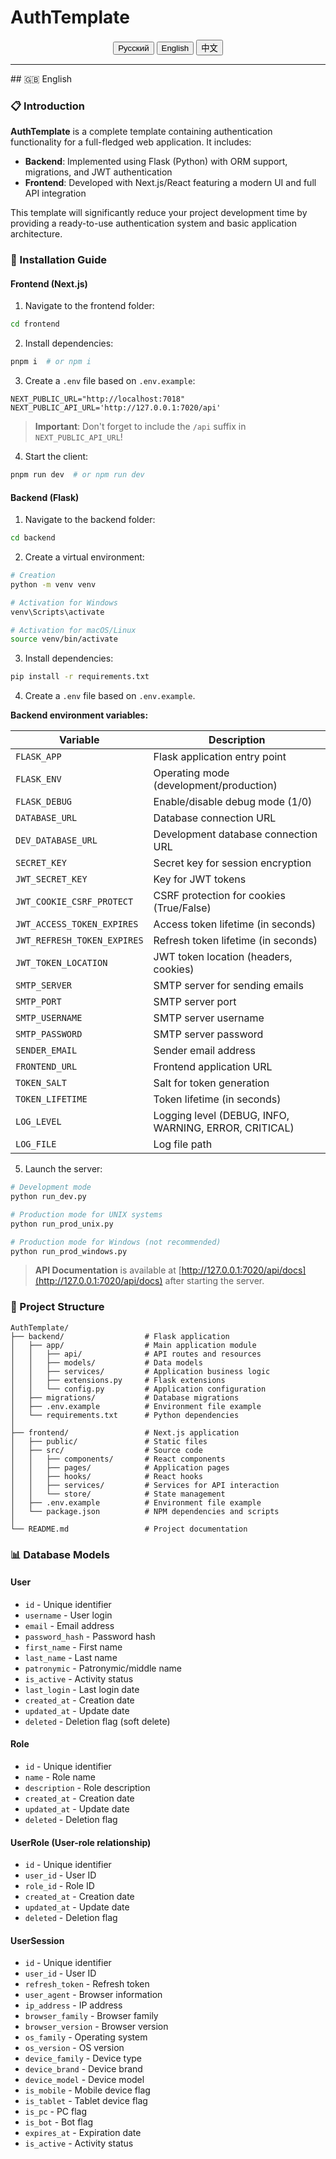 # AuthTemplate

<div align="center">
  <div>
    <button onclick="showLanguage('ru')">Русский</button>
    <button onclick="showLanguage('en')">English</button>
    <button onclick="showLanguage('zh')">中文</button>
  </div>
</div>

<script>
  function showLanguage(lang) {
    document.querySelectorAll('.language-section').forEach(section => {
      section.style.display = section.id === lang ? 'block' : 'none';
    });
  }
  document.addEventListener('DOMContentLoaded', () => showLanguage('en'));
</script>

---

<div id="ru" class="language-section" style="display: none;">
## 🇷🇺 Русский

### 📋 Введение

**AuthTemplate** — это полноценный шаблон, содержащий функционал авторизации для полноценного веб-приложения. Включает в себя:

- **Backend**: Реализован на Flask (Python) с поддержкой ORM, миграций и JWT-авторизации
- **Frontend**: Разработан на Next.js/React с современным UI и полной интеграцией с API

Данный шаблон значительно сократит время разработки вашего проекта, предоставляя готовую систему авторизации и базовую архитектуру приложения.

### 🚀 Инструкция по установке

#### Frontend (Next.js)

1. Перейдите в папку frontend:

```bash
cd frontend
```

2. Установите зависимости:

```bash
pnpm i  # или npm i
```

3. Создайте файл `.env` по примеру `.env.example`:

```
NEXT_PUBLIC_URL="http://localhost:7018"
NEXT_PUBLIC_API_URL='http://127.0.0.1:7020/api'
```

> **Важно**: Не забудьте указать приписку `/api` в `NEXT_PUBLIC_API_URL`!

4. Запустите клиент:

```bash
pnpm run dev  # или npm run dev
```

#### Backend (Flask)

1. Перейдите в папку backend:

```bash
cd backend
```

2. Создайте виртуальное окружение:

```bash
# Создание
python -m venv venv

# Активация для Windows
venv\Scripts\activate

# Активация для macOS/Linux
source venv/bin/activate
```

3. Установите зависимости:

```bash
pip install -r requirements.txt
```

4. Создайте файл `.env` по примеру `.env.example`.

**Переменные окружения backend:**

| Переменная                  | Описание                                                    |
| --------------------------- | ----------------------------------------------------------- |
| `FLASK_APP`                 | Точка входа в приложение Flask                              |
| `FLASK_ENV`                 | Режим работы (development/production)                       |
| `FLASK_DEBUG`               | Включение/отключение режима отладки (1/0)                   |
| `DATABASE_URL`              | URL для подключения к базе данных                           |
| `DEV_DATABASE_URL`          | URL для подключения к базе данных в режиме разработки       |
| `SECRET_KEY`                | Секретный ключ для шифрования сессий                        |
| `JWT_SECRET_KEY`            | Ключ для JWT токенов                                        |
| `JWT_COOKIE_CSRF_PROTECT`   | Защита от CSRF в cookie (True/False)                        |
| `JWT_ACCESS_TOKEN_EXPIRES`  | Время жизни access токена (в секундах)                      |
| `JWT_REFRESH_TOKEN_EXPIRES` | Время жизни refresh токена (в секундах)                     |
| `JWT_TOKEN_LOCATION`        | Местоположение JWT токенов (headers, cookies)               |
| `SMTP_SERVER`               | SMTP сервер для отправки почты                              |
| `SMTP_PORT`                 | Порт SMTP сервера                                           |
| `SMTP_USERNAME`             | Имя пользователя для SMTP сервера                           |
| `SMTP_PASSWORD`             | Пароль для SMTP сервера                                     |
| `SENDER_EMAIL`              | Email отправителя                                           |
| `FRONTEND_URL`              | URL фронтенд приложения                                     |
| `TOKEN_SALT`                | Соль для генерации токенов                                  |
| `TOKEN_LIFETIME`            | Время жизни токена (в секундах)                             |
| `LOG_LEVEL`                 | Уровень логирования (DEBUG, INFO, WARNING, ERROR, CRITICAL) |
| `LOG_FILE`                  | Путь к файлу логов                                          |

5. Запустите сервер:

```bash
# Режим разработки
python run_dev.py

# Режим продакшена для UNIX-систем
python run_prod_unix.py

# Режим продакшена для Windows (не рекомендуется)
python run_prod_windows.py
```

> **Документация API** доступна по адресу [http://127.0.0.1:7020/api/docs](http://127.0.0.1:7020/api/docs) после запуска сервера.

### 📂 Структура проекта

```
AuthTemplate/
├── backend/                  # Flask приложение
│   ├── app/                  # Основной модуль приложения
│   │   ├── api/              # API маршруты и ресурсы
│   │   ├── models/           # Модели данных
│   │   ├── services/         # Бизнес-логика приложения
│   │   ├── extensions.py     # Расширения Flask
│   │   └── config.py         # Конфигурация приложения
│   ├── migrations/           # Миграции базы данных
│   ├── .env.example          # Пример файла окружения
│   └── requirements.txt      # Зависимости Python
│
├── frontend/                 # Next.js приложение
│   ├── public/               # Статические файлы
│   ├── src/                  # Исходный код
│   │   ├── components/       # React компоненты
│   │   ├── pages/            # Страницы приложения
│   │   ├── hooks/            # React хуки
│   │   ├── services/         # Сервисы для работы с API
│   │   └── store/            # Управление состоянием
│   ├── .env.example          # Пример файла окружения
│   └── package.json          # Зависимости и скрипты NPM
│
└── README.md                 # Документация проекта
```

### 📊 Модели базы данных

#### User (Пользователь)

- `id` - Уникальный идентификатор
- `username` - Логин пользователя
- `email` - Электронная почта
- `password_hash` - Хеш пароля
- `first_name` - Имя
- `last_name` - Фамилия
- `patronymic` - Отчество
- `is_active` - Статус активности
- `last_login` - Дата последнего входа
- `created_at` - Дата создания
- `updated_at` - Дата обновления
- `deleted` - Признак удаления (soft delete)

#### Role (Роль)

- `id` - Уникальный идентификатор
- `name` - Название роли
- `description` - Описание роли
- `created_at` - Дата создания
- `updated_at` - Дата обновления
- `deleted` - Признак удаления

#### UserRole (Связь пользователя и роли)

- `id` - Уникальный идентификатор
- `user_id` - ID пользователя
- `role_id` - ID роли
- `created_at` - Дата создания
- `updated_at` - Дата обновления
- `deleted` - Признак удаления

#### UserSession (Сессия пользователя)

- `id` - Уникальный идентификатор
- `user_id` - ID пользователя
- `refresh_token` - Токен обновления
- `user_agent` - Информация о браузере
- `ip_address` - IP адрес
- `browser_family` - Семейство браузера
- `browser_version` - Версия браузера
- `os_family` - Операционная система
- `os_version` - Версия операционной системы
- `device_family` - Тип устройства
- `device_brand` - Бренд устройства
- `device_model` - Модель устройства
- `is_mobile` - Признак мобильного устройства
- `is_tablet` - Признак планшета
- `is_pc` - Признак ПК
- `is_bot` - Признак бота
- `expires_at` - Дата истечения
- `is_active` - Статус активности
</div>

<div id="en" class="language-section" style="display: block;">
## 🇬🇧 English

### 📋 Introduction

**AuthTemplate** is a complete template containing authentication functionality for a full-fledged web application. It includes:

- **Backend**: Implemented using Flask (Python) with ORM support, migrations, and JWT authentication
- **Frontend**: Developed with Next.js/React featuring a modern UI and full API integration

This template will significantly reduce your project development time by providing a ready-to-use authentication system and basic application architecture.

### 🚀 Installation Guide

#### Frontend (Next.js)

1. Navigate to the frontend folder:

```bash
cd frontend
```

2. Install dependencies:

```bash
pnpm i  # or npm i
```

3. Create a `.env` file based on `.env.example`:

```
NEXT_PUBLIC_URL="http://localhost:7018"
NEXT_PUBLIC_API_URL='http://127.0.0.1:7020/api'
```

> **Important**: Don't forget to include the `/api` suffix in `NEXT_PUBLIC_API_URL`!

4. Start the client:

```bash
pnpm run dev  # or npm run dev
```

#### Backend (Flask)

1. Navigate to the backend folder:

```bash
cd backend
```

2. Create a virtual environment:

```bash
# Creation
python -m venv venv

# Activation for Windows
venv\Scripts\activate

# Activation for macOS/Linux
source venv/bin/activate
```

3. Install dependencies:

```bash
pip install -r requirements.txt
```

4. Create a `.env` file based on `.env.example`.

**Backend environment variables:**

| Variable                    | Description                                           |
| --------------------------- | ----------------------------------------------------- |
| `FLASK_APP`                 | Flask application entry point                         |
| `FLASK_ENV`                 | Operating mode (development/production)               |
| `FLASK_DEBUG`               | Enable/disable debug mode (1/0)                       |
| `DATABASE_URL`              | Database connection URL                               |
| `DEV_DATABASE_URL`          | Development database connection URL                   |
| `SECRET_KEY`                | Secret key for session encryption                     |
| `JWT_SECRET_KEY`            | Key for JWT tokens                                    |
| `JWT_COOKIE_CSRF_PROTECT`   | CSRF protection for cookies (True/False)              |
| `JWT_ACCESS_TOKEN_EXPIRES`  | Access token lifetime (in seconds)                    |
| `JWT_REFRESH_TOKEN_EXPIRES` | Refresh token lifetime (in seconds)                   |
| `JWT_TOKEN_LOCATION`        | JWT token location (headers, cookies)                 |
| `SMTP_SERVER`               | SMTP server for sending emails                        |
| `SMTP_PORT`                 | SMTP server port                                      |
| `SMTP_USERNAME`             | SMTP server username                                  |
| `SMTP_PASSWORD`             | SMTP server password                                  |
| `SENDER_EMAIL`              | Sender email address                                  |
| `FRONTEND_URL`              | Frontend application URL                              |
| `TOKEN_SALT`                | Salt for token generation                             |
| `TOKEN_LIFETIME`            | Token lifetime (in seconds)                           |
| `LOG_LEVEL`                 | Logging level (DEBUG, INFO, WARNING, ERROR, CRITICAL) |
| `LOG_FILE`                  | Log file path                                         |

5. Launch the server:

```bash
# Development mode
python run_dev.py

# Production mode for UNIX systems
python run_prod_unix.py

# Production mode for Windows (not recommended)
python run_prod_windows.py
```

> **API Documentation** is available at [http://127.0.0.1:7020/api/docs](http://127.0.0.1:7020/api/docs) after starting the server.

### 📂 Project Structure

```
AuthTemplate/
├── backend/                  # Flask application
│   ├── app/                  # Main application module
│   │   ├── api/              # API routes and resources
│   │   ├── models/           # Data models
│   │   ├── services/         # Application business logic
│   │   ├── extensions.py     # Flask extensions
│   │   └── config.py         # Application configuration
│   ├── migrations/           # Database migrations
│   ├── .env.example          # Environment file example
│   └── requirements.txt      # Python dependencies
│
├── frontend/                 # Next.js application
│   ├── public/               # Static files
│   ├── src/                  # Source code
│   │   ├── components/       # React components
│   │   ├── pages/            # Application pages
│   │   ├── hooks/            # React hooks
│   │   ├── services/         # Services for API interaction
│   │   └── store/            # State management
│   ├── .env.example          # Environment file example
│   └── package.json          # NPM dependencies and scripts
│
└── README.md                 # Project documentation
```

### 📊 Database Models

#### User

- `id` - Unique identifier
- `username` - User login
- `email` - Email address
- `password_hash` - Password hash
- `first_name` - First name
- `last_name` - Last name
- `patronymic` - Patronymic/middle name
- `is_active` - Activity status
- `last_login` - Last login date
- `created_at` - Creation date
- `updated_at` - Update date
- `deleted` - Deletion flag (soft delete)

#### Role

- `id` - Unique identifier
- `name` - Role name
- `description` - Role description
- `created_at` - Creation date
- `updated_at` - Update date
- `deleted` - Deletion flag

#### UserRole (User-role relationship)

- `id` - Unique identifier
- `user_id` - User ID
- `role_id` - Role ID
- `created_at` - Creation date
- `updated_at` - Update date
- `deleted` - Deletion flag

#### UserSession

- `id` - Unique identifier
- `user_id` - User ID
- `refresh_token` - Refresh token
- `user_agent` - Browser information
- `ip_address` - IP address
- `browser_family` - Browser family
- `browser_version` - Browser version
- `os_family` - Operating system
- `os_version` - OS version
- `device_family` - Device type
- `device_brand` - Device brand
- `device_model` - Device model
- `is_mobile` - Mobile device flag
- `is_tablet` - Tablet device flag
- `is_pc` - PC flag
- `is_bot` - Bot flag
- `expires_at` - Expiration date
- `is_active` - Activity status
</div>

<div id="zh" class="language-section" style="display: none;">
## 🇨🇳 中文

### 📋 介绍

**AuthTemplate** 是一个完整的模板，含有全功能Web应用程序的授权功能。包括：

- **后端**：基于Flask (Python)实现，支持ORM、数据迁移和JWT授权
- **前端**：基于Next.js/React开发，具有现代UI和完整的API集成

此模板将通过提供现成的授权系统和基本应用程序架构，显著缩短您的项目开发时间。

### 🚀 安装指南

#### 前端 (Next.js)

1. 进入前端文件夹：

```bash
cd frontend
```

2. 安装依赖：

```bash
pnpm i  # 或 npm i
```

3. 根据`.env.example`创建`.env`文件：

```
NEXT_PUBLIC_URL="http://localhost:7018"
NEXT_PUBLIC_API_URL='http://127.0.0.1:7020/api'
```

> **重要**：不要忘记在`NEXT_PUBLIC_API_URL`中包含`/api`后缀！

4. 启动客户端：

```bash
pnpm run dev  # 或 npm run dev
```

#### 后端 (Flask)

1. 进入后端文件夹：

```bash
cd backend
```

2. 创建虚拟环境：

```bash
# 创建
python -m venv venv

# Windows激活
venv\Scripts\activate

# macOS/Linux激活
source venv/bin/activate
```

3. 安装依赖：

```bash
pip install -r requirements.txt
```

4. 根据`.env.example`创建`.env`文件。

**后端环境变量：**

| 变量                        | 描述                                             |
| --------------------------- | ------------------------------------------------ |
| `FLASK_APP`                 | Flask应用程序入口点                              |
| `FLASK_ENV`                 | 运行模式 (development/production)                |
| `FLASK_DEBUG`               | 启用/禁用调试模式 (1/0)                          |
| `DATABASE_URL`              | 数据库连接URL                                    |
| `DEV_DATABASE_URL`          | 开发模式数据库连接URL                            |
| `SECRET_KEY`                | 会话加密的密钥                                   |
| `JWT_SECRET_KEY`            | JWT令牌的密钥                                    |
| `JWT_COOKIE_CSRF_PROTECT`   | Cookie的CSRF保护 (True/False)                    |
| `JWT_ACCESS_TOKEN_EXPIRES`  | 访问令牌的生存时间（秒）                         |
| `JWT_REFRESH_TOKEN_EXPIRES` | 刷新令牌的生存时间（秒）                         |
| `JWT_TOKEN_LOCATION`        | JWT令牌位置 (headers, cookies)                   |
| `SMTP_SERVER`               | 发送邮件的SMTP服务器                             |
| `SMTP_PORT`                 | SMTP服务器端口                                   |
| `SMTP_USERNAME`             | SMTP服务器用户名                                 |
| `SMTP_PASSWORD`             | SMTP服务器密码                                   |
| `SENDER_EMAIL`              | 发件人电子邮箱                                   |
| `FRONTEND_URL`              | 前端应用程序URL                                  |
| `TOKEN_SALT`                | 令牌生成的盐                                     |
| `TOKEN_LIFETIME`            | 令牌生存时间（秒）                               |
| `LOG_LEVEL`                 | 日志级别 (DEBUG, INFO, WARNING, ERROR, CRITICAL) |
| `LOG_FILE`                  | 日志文件路径                                     |

5. 启动服务器：

```bash
# 开发模式
python run_dev.py

# UNIX系统的生产模式
python run_prod_unix.py

# Windows的生产模式（不推荐）
python run_prod_windows.py
```

> **API文档**在服务器启动后可通过 [http://127.0.0.1:7020/api/docs](http://127.0.0.1:7020/api/docs) 访问。

### 📂 项目结构

```
AuthTemplate/
├── backend/                  # Flask应用程序
│   ├── app/                  # 主应用程序模块
│   │   ├── api/              # API路由和资源
│   │   ├── models/           # 数据模型
│   │   ├── services/         # 应用程序业务逻辑
│   │   ├── extensions.py     # Flask扩展
│   │   └── config.py         # 应用程序配置
│   ├── migrations/           # 数据库迁移
│   ├── .env.example          # 环境文件示例
│   └── requirements.txt      # Python依赖
│
├── frontend/                 # Next.js应用程序
│   ├── public/               # 静态文件
│   ├── src/                  # 源代码
│   │   ├── components/       # React组件
│   │   ├── pages/            # 应用程序页面
│   │   ├── hooks/            # React钩子
│   │   ├── services/         # API交互服务
│   │   └── store/            # 状态管理
│   ├── .env.example          # 环境文件示例
│   └── package.json          # NPM依赖和脚本
│
└── README.md                 # 项目文档
```

### 📊 数据库模型

#### User (用户)

- `id` - 唯一标识符
- `username` - 用户登录名
- `email` - 电子邮件地址
- `password_hash` - 密码哈希
- `first_name` - 名字
- `last_name` - 姓氏
- `patronymic` - 父称
- `is_active` - 活动状态
- `last_login` - 最后登录日期
- `created_at` - 创建日期
- `updated_at` - 更新日期
- `deleted` - 删除标志（软删除）

#### Role

- `id` - 唯一标识符
- `name` - 角色名称
- `description` - 角色描述
- `created_at` - 创建日期
- `updated_at` - 更新日期
- `deleted` - 删除标志

#### UserRole (用户-角色关系)

- `id` - 唯一标识符
- `user_id` - 用户ID
- `role_id` - 角色ID
- `created_at` - 创建日期
- `updated_at` - 更新日期
- `deleted` - 删除标志

#### UserSession (用户会话)

- `id` - 唯一标识符
- `user_id` - 用户ID
- `refresh_token` - 刷新令牌
- `user_agent` - 浏览器信息
- `ip_address` - IP地址
- `browser_family` - 浏览器系列
- `browser_version` - 浏览器版本
- `os_family` - 操作系统
- `os_version` - 操作系统版本
- `device_family` - 设备类型
- `device_brand` - 设备品牌
- `device_model` - 设备型号
- `is_mobile` - 移动设备标志
- `is_tablet` - 平板设备标志
- `is_pc` - PC标志
- `is_bot` - 机器人标志
- `expires_at` - 到期日期
- `is_active` - 活动状态
</div>
